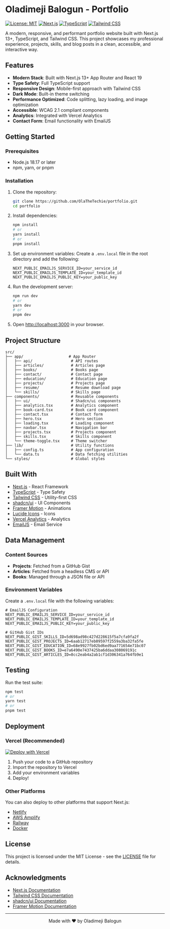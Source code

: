 # Oladimeji Balogun - Portfolio

[![License: MIT](https://img.shields.io/badge/License-MIT-blue.svg)](https://opensource.org/licenses/MIT)
[![Next.js](https://img.shields.io/badge/Next.js-13.5.4-000000?logo=nextdotjs)](https://nextjs.org/)
[![TypeScript](https://img.shields.io/badge/TypeScript-5.2.2-3178C6?logo=typescript)](https://www.typescriptlang.org/)
[![Tailwind CSS](https://img.shields.io/badge/Tailwind_CSS-3.3.0-06B6D4?logo=tailwindcss)](https://tailwindcss.com/)

A modern, responsive, and performant portfolio website built with Next.js 13+, TypeScript, and Tailwind CSS. This project showcases my professional experience, projects, skills, and blog posts in a clean, accessible, and interactive way.

##  Features

- **Modern Stack**: Built with Next.js 13+ App Router and React 19
- **Type Safety**: Full TypeScript support
- **Responsive Design**: Mobile-first approach with Tailwind CSS
- **Dark Mode**: Built-in theme switching
- **Performance Optimized**: Code splitting, lazy loading, and image optimization
- **Accessible**: WCAG 2.1 compliant components
- **Analytics**: Integrated with Vercel Analytics
- **Contact Form**: Email functionality with EmailJS

##  Getting Started

### Prerequisites

- Node.js 18.17 or later
- npm, yarn, or pnpm

### Installation

1. Clone the repository:
   ```bash
   git clone https://github.com/OlaTheTechie/portfolio.git
   cd portfolio
   ```

2. Install dependencies:
   ```bash
   npm install
   # or
   yarn install
   # or
   pnpm install
   ```

3. Set up environment variables:
   Create a `.env.local` file in the root directory and add the following:
   ```env
   NEXT_PUBLIC_EMAILJS_SERVICE_ID=your_service_id
   NEXT_PUBLIC_EMAILJS_TEMPLATE_ID=your_template_id
   NEXT_PUBLIC_EMAILJS_PUBLIC_KEY=your_public_key
   ```

4. Run the development server:
   ```bash
   npm run dev
   # or
   yarn dev
   # or
   pnpm dev
   ```

5. Open [http://localhost:3000](http://localhost:3000) in your browser.

##  Project Structure

```
src/
├── app/                    # App Router
│   ├── api/                 # API routes
│   ├── articles/            # Articles page
│   ├── books/               # Books page
│   ├── contact/             # Contact page
│   ├── education/           # Education page
│   ├── projects/            # Projects page
│   ├── resume/              # Resume download page
│   └── skills/              # Skills page
├── components/              # Reusable components
│   ├── ui/                  # Shadcn/ui components
│   ├── analytics.tsx        # Analytics component
│   ├── book-card.tsx        # Book card component
│   ├── contact.tsx          # Contact form
│   ├── hero.tsx             # Hero section
│   ├── loading.tsx          # Loading component
│   ├── navbar.tsx           # Navigation bar
│   ├── projects.tsx         # Projects component
│   ├── skills.tsx           # Skills component
│   └── theme-toggle.tsx     # Theme switcher
├── lib/                     # Utility functions
│   ├── config.ts            # App configuration
│   └── data.ts              # Data fetching utilities
└── styles/                  # Global styles
```

##  Built With

- [Next.js](https://nextjs.org/) - React Framework
- [TypeScript](https://www.typescriptlang.org/) - Type Safety
- [Tailwind CSS](https://tailwindcss.com/) - Utility-first CSS
- [shadcn/ui](https://ui.shadcn.com/) - UI Components
- [Framer Motion](https://www.framer.com/motion/) - Animations
- [Lucide Icons](https://lucide.dev/) - Icons
- [Vercel Analytics](https://vercel.com/analytics) - Analytics
- [EmailJS](https://www.emailjs.com/) - Email Service

##  Data Management

### Content Sources
- **Projects**: Fetched from a GitHub Gist
- **Articles**: Fetched from a headless CMS or API
- **Books**: Managed through a JSON file or API

### Environment Variables

Create a `.env.local` file with the following variables:

```env
# EmailJS Configuration
NEXT_PUBLIC_EMAILJS_SERVICE_ID=your_service_id
NEXT_PUBLIC_EMAILJS_TEMPLATE_ID=your_template_id
NEXT_PUBLIC_EMAILJS_PUBLIC_KEY=your_public_key

# GitHub Gist IDs
NEXT_PUBLIC_GIST_SKILLS_ID=5d698ad98c427d228615f5a7cfa9fa2f
NEXT_PUBLIC_GIST_PROJECTS_ID=6aab12717eb09597f2559a3ba32fa5fe
NEXT_PUBLIC_GIST_EDUCATION_ID=68e9927fb02bd6ed9aa771654e71bc07
NEXT_PUBLIC_GIST_BOOKS_ID=e7a6490e7437425ba6ddaa308069191c
NEXT_PUBLIC_GIST_ARTICLES_ID=8cc2eab4a2ab1cf1d306341a764fb9e1
```

##  Testing

Run the test suite:

```bash
npm test
# or
yarn test
# or
pnpm test
```

##  Deployment

### Vercel (Recommended)

[![Deploy with Vercel](https://vercel.com/button)](https://vercel.com/new/clone?repository-url=https%3A%2F%2Fgithub.com%2Fyour-username%2Fportfolio&project-name=portfolio&repository-name=portfolio)

1. Push your code to a GitHub repository
2. Import the repository to Vercel
3. Add your environment variables
4. Deploy!

### Other Platforms

You can also deploy to other platforms that support Next.js:
- [Netlify](https://www.netlify.com/)
- [AWS Amplify](https://aws.amazon.com/amplify/)
- [Railway](https://railway.app/)
- [Docker](https://www.docker.com/)

##  License

This project is licensed under the MIT License - see the [LICENSE](LICENSE) file for details.

##  Acknowledgments

- [Next.js Documentation](https://nextjs.org/docs)
- [Tailwind CSS Documentation](https://tailwindcss.com/docs)
- [shadcn/ui Documentation](https://ui.shadcn.com/docs)
- [Framer Motion Documentation](https://www.framer.com/motion/)

---

<div align="center">
  Made with ❤️ by Oladimeji Balogun
</div>
